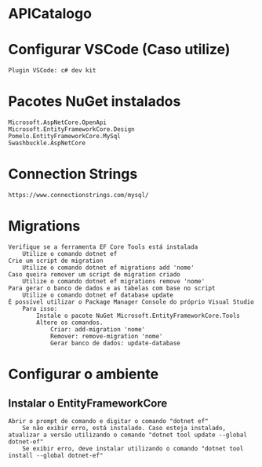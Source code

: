 # APICatalogo

# Configurar VSCode (Caso utilize)

    Plugin VSCode: c# dev kit

# Pacotes NuGet instalados

    Microsoft.AspNetCore.OpenApi
    Microsoft.EntityFrameworkCore.Design
    Pomelo.EntityFrameworkCore.MySql
    Swashbuckle.AspNetCore

# Connection Strings

    https://www.connectionstrings.com/mysql/

# Migrations

    Verifique se a ferramenta EF Core Tools está instalada
        Utilize o comando dotnet ef
    Crie um script de migration
        Utilize o comando dotnet ef migrations add 'nome'
    Caso queira remover um script de migration criado
        Utilize o comando dotnet ef migrations remove 'nome'
    Para gerar o banco de dados e as tabelas com base no script
        Utilize o comando dotnet ef database update
    É possível utilizar o Package Manager Console do próprio Visual Studio
        Para isso:
            Instale o pacote NuGet Microsoft.EntityFrameworkCore.Tools
            Altere os comandos.
                Criar: add-migration 'nome'
                Remover: remove-migration 'nome'
                Gerar banco de dados: update-database

# Configurar o ambiente

## Instalar o EntityFrameworkCore

    Abrir o prompt de comando e digitar o comando "dotnet ef"
    	Se não exibir erro, está instalado. Caso esteja instalado, atualizar a versão utilizando o comando "dotnet tool update --global dotnet-ef"
    	Se exibir erro, deve instalar utilizando o comando "dotnet tool install --global dotnet-ef"
